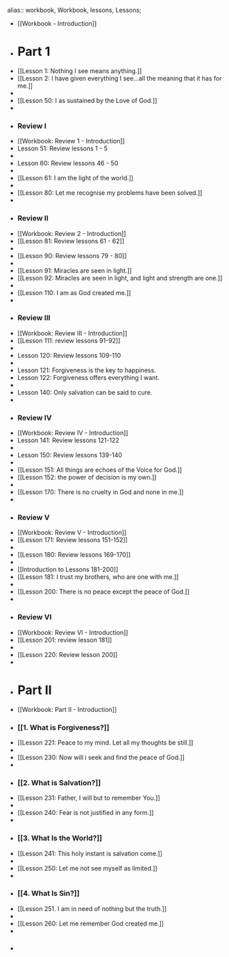 alias:: workbook, Workbook, lessons, Lessons;

- [[Workbook - Introduction]]
- # Part 1
- [[Lesson 1: Nothing I see means anything.]]
- [[Lesson 2: I have given everything I see...all the meaning that it has for me.]]
-
- [[Lesson 50: I as sustained by the Love of God.]]
-
- ### Review I
- [[Workbook: Review 1 - Introduction]]
- Lesson 51: Review lessons 1 - 5
-
- Lesson 60: Review lessons 46 - 50
-
- [[Lesson 61: I am the light of the world.]]
-
- [[Lesson 80: Let me recognise my problems have been solved.]]
-
- ### Review II
- [[Workbook: Review 2 - Introduction]]
- [[Lesson 81: Review lessons 61 - 62]]
-
- [[Lesson 90: Review lessons 79 - 80]]
-
- [[Lesson 91: Miracles are seen in light.]]
- [[Lesson 92: Miracles are seen in light, and light and strength are one.]]
-
- [[Lesson 110: I am as God created me.]]
-
- ### Review III
- [[Workbook: Review III - Introduction]]
- [[Lesson 111: review lessons 91-92]]
-
- Lesson 120: Review lessons 109-110
-
- Lesson 121: Forgiveness is the key to happiness.
- Lesson 122: Forgiveness offers everything I want.
-
- Lesson 140: Only salvation can be said to cure.
-
- ### Review IV
- [[Workbook: Review IV - Introduction]]
- Lesson 141: Review lessons 121-122
-
- Lesson 150: Review lessons 139-140
-
- [[Lesson 151: All things are echoes of the Voice for God.]]
- [[Lesson 152: the power of decision is my own.]]
-
- [[Lesson 170: There is no cruelty in God and none in me.]]
-
- ### Review V
- [[Workbook: Review V - Introduction]]
- [[Lesson 171: Review lessons 151-152]]
-
- [[Lesson 180: Review lessons 169-170]]
-
- [[Introduction to Lessons 181-200]]
- [[Lesson 181: I trust my brothers, who are one with me.]]
-
- [[Lesson 200: There is no peace except the peace of God.]]
-
- ### Review VI
- [[Workbook: Review VI - Introduction]]
- [[Lesson 201: review lesson 181]]
-
- [[Lesson 220: Review lesson 200]]
-
- # Part II
- [[Workbook: Part II - Introduction]]
- ### [[1. What is Forgiveness?]]
- [[Lesson 221: Peace to my mind. Let all my thoughts be still.]]
-
- [[Lesson 230: Now will i seek and find the peace of God.]]
-
- ### [[2. What is Salvation?]]
- [[Lesson 231: Father, I will but to remember You.]]
-
- [[Lesson 240: Fear is not justified in any form.]]
-
- ### [[3. What Is the World?]]
- [[Lesson 241: This holy instant is salvation come.]]
-
- [[Lesson 250: Let me not see myself as limited.]]
-
- ### [[4. What Is Sin?]]
- [[Lesson 251. I am in need of nothing but the truth.]]
-
- [[Lesson 260: Let me remember God created me.]]
-
-
  ###